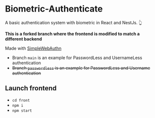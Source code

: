 # Biometric-Authenticate

A basic authentication system with biometric in React and NestJs. 👆

**This is a forked branch where the frontend is modified to match a different backend**

Made with [SimpleWebAuthn](https://github.com/MasterKale/SimpleWebAuthn)

- Branch `main` is an example for PasswordLess and UsernameLess authentication
- ~~Branch `passwordless` is an example for PasswordLess and Username authentication~~

## Launch frontend

- `cd front`
- `npm i`
- `npm start`

